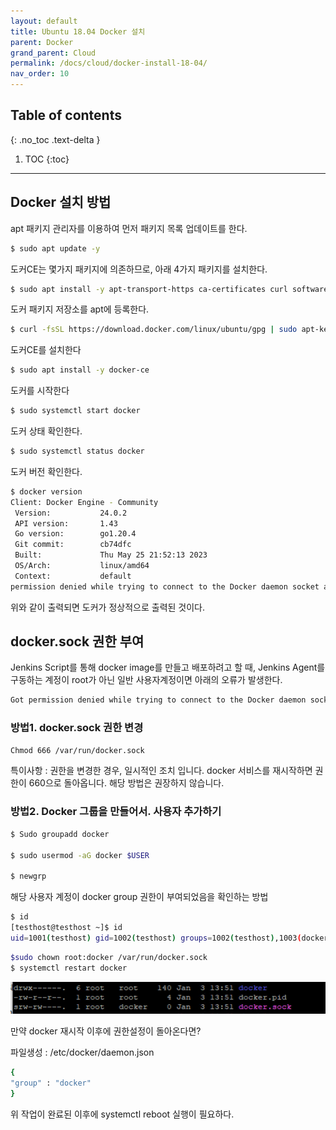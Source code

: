 ```yaml
---
layout: default
title: Ubuntu 18.04 Docker 설치
parent: Docker
grand_parent: Cloud
permalink: /docs/cloud/docker-install-18-04/
nav_order: 10
---
```


## Table of contents
{: .no_toc .text-delta }

1. TOC
{:toc}



---



## Docker 설치 방법

apt 패키지 관리자를 이용하여 먼저 패키지 목록 업데이트를 한다.

```bash
$ sudo apt update -y
```

도커CE는 몇가지 패키지에 의존하므로, 아래 4가지 패키지를 설치한다.

```bash
$ sudo apt install -y apt-transport-https ca-certificates curl software-properties-common
```

도커 패키지 저장소를 apt에 등록한다.

```bash
$ curl -fsSL https://download.docker.com/linux/ubuntu/gpg | sudo apt-key add -
```

도커CE를 설치한다

```bash
$ sudo apt install -y docker-ce
```

도커를 시작한다

```bash
$ sudo systemctl start docker
```

도커 상태 확인한다.

```bash
$ sudo systemctl status docker
```

도커 버전 확인한다.

```bash
$ docker version
Client: Docker Engine - Community
 Version:           24.0.2
 API version:       1.43
 Go version:        go1.20.4
 Git commit:        cb74dfc
 Built:             Thu May 25 21:52:13 2023
 OS/Arch:           linux/amd64
 Context:           default
permission denied while trying to connect to the Docker daemon socket at unix:///var/run/docker.sock: Get "http://%2Fvar%2Frun%2Fdocker.sock/v1.24/version": dial unix /var/run/docker.sock: connect: permission denied

```

위와 같이 출력되면 도커가 정상적으로 출력된 것이다.


## docker.sock 권한 부여

Jenkins Script를 통해 docker image를 만들고 배포하려고 할 때, Jenkins Agent를 구동하는 계정이 root가 아닌 일반 사용자계정이면 아래의 오류가 발생한다.

```bash
Got permission denied while trying to connect to the Docker daemon socket at unix:///var/run/docker.sock: Post http://%2Fvar%2Frun%2Fdocker.sock/v1.38/build?buildargs=%7B%7D&cachefrom=%5B%5D&cgroupparent=&cpuperiod=0&cpuquota=0&cpusetcpus=&cpusetmems=&cpushares=0&dockerfile=Dockerfile&labels=%7B%7D&memory=0&memswap=0&networkmode=default&rm=1&session=klv1s7gcvua6o8j7srtt572zk&target=&ulimits=null&version=1: dial unix /var/run/docker.sock: connect: permission denied
```

### 방법1. docker.sock 권한 변경

```bash
Chmod 666 /var/run/docker.sock
```
 

특이사항 : 권한을 변경한 경우, 일시적인 조치 입니다.
docker 서비스를 재시작하면 권한이 660으로 돌아옵니다.
해당 방법은 권장하지 않습니다.

 

### 방법2. Docker 그룹을 만들어서. 사용자 추가하기

```bash
$ Sudo groupadd docker

$ sudo usermod -aG docker $USER

$ newgrp
```
 

해당 사용자 계정이 docker group 권한이 부여되었음을 확인하는 방법

```bash
$ id
[testhost@testhost ~]$ id
uid=1001(testhost) gid=1002(testhost) groups=1002(testhost),1003(docker)
```

```bash
$sudo chown root:docker /var/run/docker.sock
$ systemctl restart docker
```


![](/assets/images/docker1.png)

 

만약 docker 재시작 이후에 권한설정이 돌아온다면?

파일생성 : /etc/docker/daemon.json

 
```bash
{
"group" : "docker"
}
```
 

위 작업이 완료된 이후에 systemctl reboot 실행이 필요하다.
